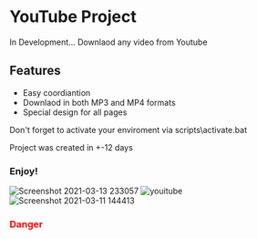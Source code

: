 # YouTube Project
In Development․․․
Downlaod any video from Youtube<br>
<h2>Features</h2>

<ul>
  <li>Easy coordiantion</li>
  <li>Downlaod in both MP3 and MP4 formats</li>
  <li>Special design for all pages</li>
</ul>

Don't forget to activate your enviroment via scripts\activate.bat

Project was created in +-12 days<br> 
<h3>Enjoy!</h3>

![Screenshot 2021-03-13 233057](https://user-images.githubusercontent.com/72858955/111041948-3e2a2200-8454-11eb-8c2f-9404dec3df63.png)
![youitube](https://user-images.githubusercontent.com/72858955/110603223-380c1b00-81a0-11eb-8781-3f39c376f3c4.png)
![Screenshot 2021-03-11 144413](https://user-images.githubusercontent.com/72858955/110775401-504f6900-8278-11eb-8beb-5f03b46b629c.png)


<h3 style="color:#ff0000">Danger</h3>
